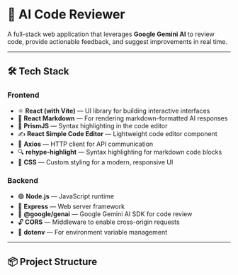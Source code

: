 # 🤖 AI Code Reviewer

A full-stack web application that leverages **Google Gemini AI** to review code, provide actionable feedback, and suggest improvements in real time.

---

## 🛠️ Tech Stack

### Frontend

- ⚛️ **React (with Vite)** — UI library for building interactive interfaces  
- 📝 **React Markdown** — For rendering markdown-formatted AI responses  
- 🌈 **PrismJS** — Syntax highlighting in the code editor  
- ✍️ **React Simple Code Editor** — Lightweight code editor component  
- 📡 **Axios** — HTTP client for API communication  
- 🔍 **rehype-highlight** — Syntax highlighting for markdown code blocks  
- 🎨 **CSS** — Custom styling for a modern, responsive UI  

### Backend

- 🟢 **Node.js** — JavaScript runtime  
- 🚂 **Express** — Web server framework  
- 🤖 **@google/genai** — Google Gemini AI SDK for code review  
- 🔓 **CORS** — Middleware to enable cross-origin requests  
- 🔐 **dotenv** — For environment variable management  

---

## 📦 Project Structure




